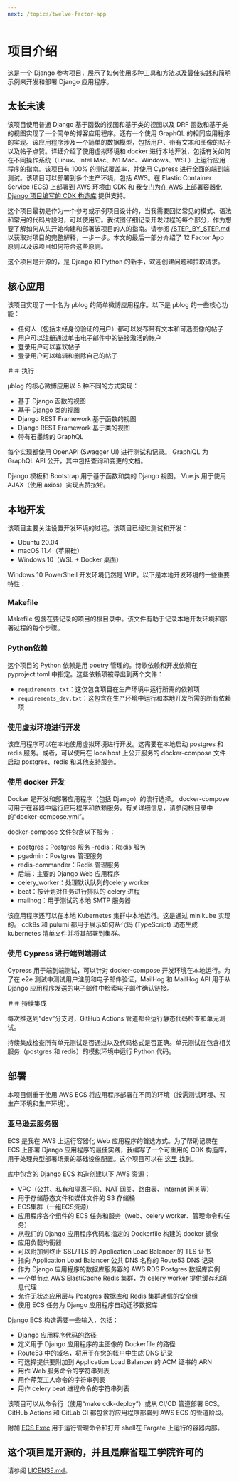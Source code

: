 ```yaml
---
next: /topics/twelve-factor-app
---
```


# 项目介绍

这是一个 Django 参考项目，展示了如何使用多种工具和方法以及最佳实践和简明示例来开发和部署 Django 应用程序。

## 太长未读

该项目使用普通 Django 基于函数的视图和基于类的视图以及 DRF 函数和基于类的视图实现了一个简单的博客应用程序。还有一个使用 GraphQL 的相同应用程序的实现。该应用程序涉及一个简单的数据模型，包括用户、带有文本和图像的帖子以及帖子点赞。详细介绍了使用虚拟环境和 docker 进行本地开发，包括有关如何在不同操作系统（Linux、Intel Mac、M1 Mac、Windows、WSL）上运行应用程序的指南。该项目有 100% 的测试覆盖率，并使用 Cypress 进行全面的端到端测试。该项目可以部署到多个生产环境，包括 AWS。在 Elastic Container Service (ECS) 上部署到 AWS 环境由 CDK 和 [我专门为在 AWS 上部署容器化 Django 项目编写的 CDK 构造库](https://github.com/briancaffey/django-cdk) 提供支持。

这个项目最初是作为一个参考或示例项目设计的，当我需要回忆常见的模式、语法和常用的代码片段时，可以使用它。我试图仔细记录开发过程的每个部分，作为想要了解如何从头开始构建和部署该项目的人的指南。请参阅 [/STEP_BY_STEP.md](STEP_BY_STEP.md) 以获取对项目的完整解释，一步一步。本文的最后一部分介绍了 12 Factor App 原则以及该项目如何符合这些原则。

这个项目是开源的，是 Django 和 Python 的新手，欢迎创建问题和拉取请求。

## 核心应用

该项目实现了一个名为 μblog 的简单微博应用程序。以下是 μblog 的一些核心功能：

- 任何人（包括未经身份验证的用户）都可以发布带有文本和可选图像的帖子
- 用户可以注册通过单击电子邮件中的链接激活的帐户
- 登录用户可以喜欢帖子
- 登录用户可以编辑和删除自己的帖子

＃＃ 执行

μblog 的核心微博应用以 5 种不同的方式实现：

- 基于 Django 函数的视图
- 基于 Django 类的视图
- Django REST Framework 基于函数的视图
- Django REST Framework 基于类的视图
- 带有石墨烯的 GraphQL

每个实现都使用 OpenAPI (Swagger UI) 进行测试和记录。 GraphiQL 为 GraphQL API 公开，其中包括查询和变更的文档。

Django 模板和 Bootstrap 用于基于函数和类的 Django 视图。 Vue.js 用于使用 AJAX（使用 axios）实现点赞按钮。

## 本地开发

该项目主要关注设置开发环境的过程。该项目已经过测试和开发：

- Ubuntu 20.04
- macOS 11.4（苹果硅）
- Windows 10（WSL + Docker 桌面）

Windows 10 PowerShell 开发环境仍然是 WIP。以下是本地开发环境的一些重要特性：

### Makefile

Makefile 包含在要记录的项目的根目录中。该文件有助于记录本地开发环境和部署过程的每个步骤。

### Python依赖

这个项目的 Python 依赖是用 poetry 管理的。诗歌依赖和开发依赖在 pyproject.toml 中指定。这些依赖项被导出到两个文件：

- `requirements.txt`：这仅包含项目在生产环境中运行所需的依赖项
- `requirements_dev.txt`：这包含在生产环境中运行和本地开发所需的所有依赖项

### 使用虚拟环境进行开发

该应用程序可以在本地使用虚拟环境进行开发。这需要在本地启动 postgres 和 redis 服务。或者，可以使用在 localhost 上公开服务的 docker-compose 文件启动 postgres、redis 和其他支持服务。

### 使用 docker 开发

Docker 是开发和部署应用程序（包括 Django）的流行选择。 docker-compose 可用于在容器中运行应用程序和依赖服务。有关详细信息，请参阅根目录中的“docker-compose.yml”。

docker-compose 文件包含以下服务：

- postgres：Postgres 服务
-redis：Redis 服务
- pgadmin：Postgres 管理服务
- redis-commander：Redis 管理服务
- 后端：主要的 Django Web 应用程序
- celery_worker：处理默认队列的celery worker
- beat：按计划对任务进行排队的 celery 进程
- mailhog：用于测试的本地 SMTP 服务器

该应用程序还可以在本地 Kubernetes 集群中本地运行。这是通过 minikube 实现的。 cdk8s 和 pulumi 都用于展示如何从代码 (TypeScript) 动态生成 kubernetes 清单文件并将其部署到集群。

### 使用 Cypress 进行端到端测试

Cypress 用于端到端测试，可以针对 docker-compose 开发环境在本地运行。为了在 e2e 测试中测试用户注册和电子邮件验证，MailHog 和 MailHog API 用于从 Django 应用程序发送的电子邮件中检索电子邮件确认链接。

＃＃ 持续集成

每次推送到“dev”分支时，GitHub Actions 管道都会运行静态代码检查和单元测试。

持续集成检查所有单元测试是否通过以及代码格式是否正确。单元测试在包含相关服务（postgres 和 redis）的模拟环境中运行 Python 代码。

## 部署

本项目侧重于使用 AWS ECS 将应用程序部署在不同的环境（按需测试环境、预生产环境和生产环境）。

### 亚马逊云服务器

ECS 是我在 AWS 上运行容器化 Web 应用程序的首选方式。为了帮助记录在 ECS 上部署 Django 应用程序的最佳实践，我编写了一个可重用的 CDK 构造库，用于处理典型部署场景的基础设施配置。这个项目可以在 [这里](https://github.com/briancaffey/django-cdk) 找到。

库中包含的 Django ECS 构造创建以下 AWS 资源：

- VPC（公共、私有和隔离子网、NAT 网关、路由表、Internet 网关等）
- 用于存储静态文件和媒体文件的 S3 存储桶
- ECS集群（一组ECS资源）
- 应用程序各个组件的 ECS 任务和服务（web、celery worker、管理命令和任务）
- 从我们的 Django 应用程序代码和指定的 Dockerfile 构建的 docker 镜像
- 应用负载均衡器
- 可以附加到终止 SSL/TLS 的 Application Load Balancer 的 TLS 证书
- 指向 Application Load Balancer 公共 DNS 名称的 Route53 DNS 记录
- 作为 Django 应用程序的数据库服务器的 AWS RDS Postgres 数据库实例
- 一个单节点 AWS ElastiCache Redis 集群，为 celery worker 提供缓存和消息代理
- 允许无状态应用层与 Postgres 数据库和 Redis 集群通信的安全组
- 使用 ECS 任务为 Django 应用程序自动迁移数据库

Django ECS 构造需要一些输入，包括：

- Django 应用程序代码的路径
- 定义用于 Django 应用程序的主图像的 Dockerfile 的路径
- Route53 中的域名，将用于在您的帐户中生成 DNS 记录
- 可选择提供要附加到 Application Load Balancer 的 ACM 证书的 ARN
- 用作 Web 服务命令的字符串列表
- 用作芹菜工人命令的字符串列表
- 用作 celery beat 进程命令的字符串列表


该项目可以从命令行（使用“make cdk-deploy”）或从 CI/CD 管道部署 ECS。 GitHub Actions 和 GitLab CI 都包含将应用程序部署到 AWS ECS 的管道阶段。

附加 [ECS Exec](https://aws.amazon.com/blogs/containers/new-using-amazon-ecs-exec-access-your-containers-fargate-ec2/) 用于运行管理命令和打开 shell在 Fargate 上运行的容器内部。

## 这个项目是开源的，并且是麻省理工学院许可的

请参阅 [LICENSE.md](https://github.com/briancaffey/django-step-by-step/blob/main/LICENSE.md)。
